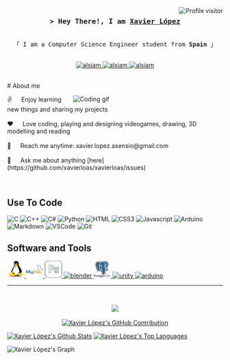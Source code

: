 

<a href="https://komarev.com/ghpvc/?username=xavierloas">
  <img align="right" src="https://komarev.com/ghpvc/?username=xavierloas&label=Visitors&color=0e75b6&style=flat" alt="Profile visitor" />
</a>


<!-- Intro  -->
<h3 align="center">
        <samp>&gt; Hey There!, I am
                <b><a target="_blank" href="https://alsiam.com">Xavier López</a></b>
        </samp>
</h3>


<p align="center"> 
  <samp>
    <br>
    「 I am a Computer Science Engineer student from <b>Spain</b> 」
    <br>
    <br>
  </samp>
</p>

<p align="center">
 <a href="" target="blank">
  <img src="https://img.shields.io/badge/Website-DC143C?style=for-the-badge&logo=medium&logoColor=white" alt="alsiam" />
 </a>
 <a href="linkedin.com/in/xavier-lópez-asensio-3748522ba" target="_blank">
  <img src="https://img.shields.io/badge/LinkedIn-0077B5?style=for-the-badge&logo=linkedin&logoColor=white" alt="alsiam"/>
 </a>
 <a href="https://www.instagram.com/xavilopezz_/" target="_blank">
  <img src="https://img.shields.io/badge/Instagram-fe4164?style=for-the-badge&logo=instagram&logoColor=white" alt="alsiam" />
 </a> 
</p>
<br>
<!-- About Section -->
 # About me
 
<p>
 <img align="right" width="350" src="/assets/programmer.gif" alt="Coding gif" />
 ✌️ &emsp; Enjoy learning new things and sharing my projects <br/><br/>
 ❤️ &emsp; Love coding, playing and designing videogames, drawing, 3D modelling and reading<br/><br/>
 📧 &emsp; Reach me anytime: xavier.lopez.asensio@gmail.com<br/><br/>
 💬 &emsp; Ask me about anything [here](https://github.com/xavierloas/xavierloas/issues)

</p>

<br/>

## Use To Code

![C](https://img.shields.io/badge/--c?style=for-the-badge&logo=c&logoColor=white&color=blue)
![C++](https://img.shields.io/badge/C%2B%2B-E34F26%3F?style=for-the-badge&logo=c%2B%2B&logoColor=white&color=blue)
![C#](https://img.shields.io/badge/C%23-E34F26%3F?style=for-the-badge&logo=c%23&logoColor=white&color=%23390091)
![Python](https://img.shields.io/badge/Python-E34F26%3F?style=for-the-badge&logo=python&logoColor=blue&labelColor=black&color=%23FFDE5A)
![HTML](https://img.shields.io/badge/HTML5-E34F26?style=for-the-badge&logo=html5&logoColor=white)
![CSS3](https://img.shields.io/badge/CSS3-1572B6?style=for-the-badge&logo=css3&logoColor=white)
![Javascript](https://img.shields.io/badge/Javascript-F0DB4F?style=for-the-badge&labelColor=black&logo=javascript&logoColor=F0DB4F)
![Arduino](https://img.shields.io/badge/arduino-E34F26%3F?style=for-the-badge&logo=arduino&logoColor=white&color=%23189BA1)
![Markdown](https://img.shields.io/badge/Markdown-000000?style=for-the-badge&logo=markdown&logoColor=white)
![VSCode](https://img.shields.io/badge/Visual_Studio-0078d7?style=for-the-badge&logo=visual%20studio&logoColor=white)
![Git](https://img.shields.io/badge/Git-F05032?style=for-the-badge&logo=git&logoColor=white)

## Software and Tools
<p align="left"> 
  <a href="https://www.linux.org/" target="_blank" rel="noreferrer"> <img src="https://raw.githubusercontent.com/devicons/devicon/master/icons/linux/linux-original.svg" alt="linux" width="40" height="40"/> </a> 
  <a href="https://www.mysql.com/" target="_blank" rel="noreferrer"> <img src="https://raw.githubusercontent.com/devicons/devicon/master/icons/mysql/mysql-original-wordmark.svg" alt="mysql" width="40" height="40"/> </a> 
  <a href="https://www.photoshop.com/en" target="_blank" rel="noreferrer"> <img src="https://raw.githubusercontent.com/devicons/devicon/master/icons/photoshop/photoshop-line.svg" alt="photoshop" width="40" height="40"/> </a> 
<a href="https://www.blender.org/" target="_blank" rel="noreferrer"> <img src="https://download.blender.org/branding/community/blender_community_badge_white.svg" alt="blender" width="40" height="40"/> </a> 
  <a href="https://www.postgresql.org" target="_blank" rel="noreferrer"> <img src="https://raw.githubusercontent.com/devicons/devicon/master/icons/postgresql/postgresql-original-wordmark.svg" alt="postgresql" width="40" height="40"/> </a> 
  <a href="https://unity.com/" target="_blank" rel="noreferrer"> <img src="https://www.vectorlogo.zone/logos/unity3d/unity3d-icon.svg" alt="unity" width="40" height="40"/> </a>
  <a href="https://www.arduino.cc/" target="_blank" rel="noreferrer"> <img src="https://cdn.worldvectorlogo.com/logos/arduino-1.svg" alt="arduino" width="40" height="40"/> </a> 
  
<br/>
<hr/>
<br/>

<p align="center">
  <a href="https://github.com/XavierLoAs">
    <img src="https://github-readme-streak-stats.herokuapp.com/?user=xavierloas&theme=radical&border=7F3FBF&background=0D1117%22%20alt=%22Saif%27s%20GitHub%20streak"/>
  </a>
</p>

<p align="center">
  <a href="https://github.com/XavierLoAs">
    <img src="https://github-profile-summary-cards.vercel.app/api/cards/profile-details?username=xavierloas&theme=radical" alt="Xavier López's GitHub Contribution"/>
  </a>
</p>

<a> 
    <a href="https://github.com/XavierLoAs"><img alt="Xavier López's Github Stats" src="https://denvercoder1-github-readme-stats.vercel.app/api?username=xavierloas&show_icons=true&count_private=true&theme=react&border_color=7F3FBF&bg_color=0D1117&title_color=F85D7F&icon_color=F8D866" height="192px" width="49.5%"/></a>
  <a href="https://github.com/XavierLoAs"><img alt="Xavier López's Top Languages" src="https://denvercoder1-github-readme-stats.vercel.app/api/top-langs/?username=xavierloas&langs_count=8&layout=compact&theme=react&border_color=7F3FBF&bg_color=0D1117&title_color=F85D7F&icon_color=F8D866" height="192px" width="49.5%"/></a>
  <br/>
</a>


![Xavier López's Graph](https://github-readme-activity-graph.vercel.app/graph?username=xavierloas&custom_title=Xavier%20L%C3%B3pez%27s%20GitHub%20Activity%20Graph&bg_color=0D1117&color=7F3FBF&line=7F3FBF&point=7F3FBF&area_color=FFFFFF&title_color=FFFFFF&area=true)

